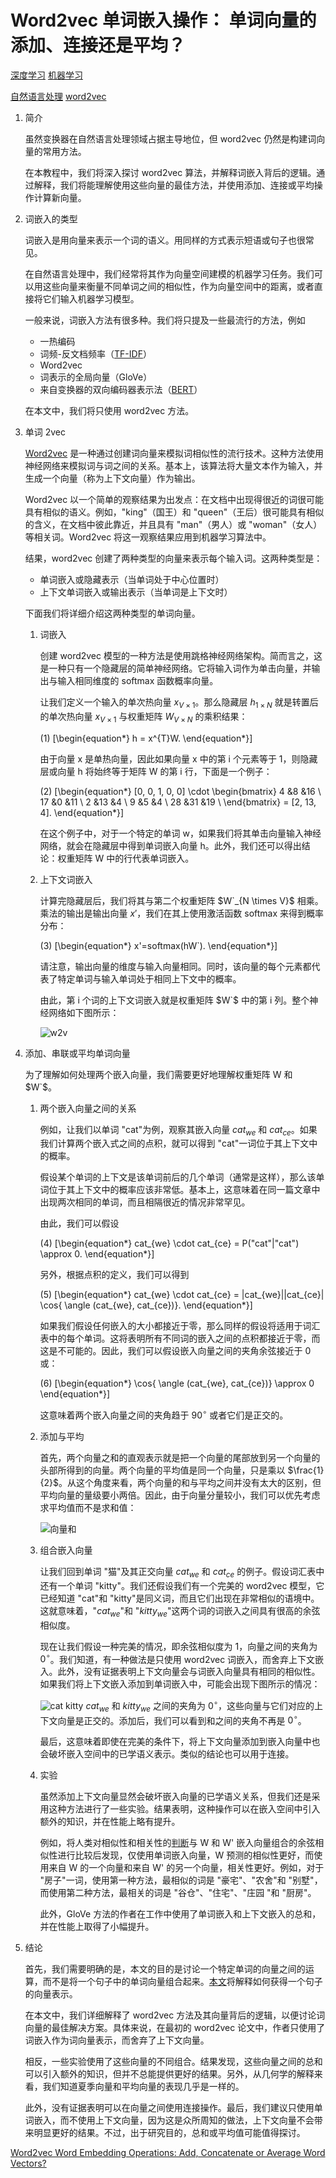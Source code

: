 # Word2vec 单词嵌入操作： 单词向量的添加、连接还是平均？

[深度学习](https://www.baeldung.com/cs/category/ai/deep-learning) [机器学习](https://www.baeldung.com/cs/category/ai/ml)

[自然语言处理](https://www.baeldung.com/cs/tag/nlp) [word2vec](https://www.baeldung.com/cs/tag/word2vec)

1. 简介

    虽然变换器在自然语言处理领域占据主导地位，但 word2vec 仍然是构建词向量的常用方法。

    在本教程中，我们将深入探讨 word2vec 算法，并解释词嵌入背后的逻辑。通过解释，我们将能理解使用这些向量的最佳方法，并使用添加、连接或平均操作计算新向量。

2. 词嵌入的类型

    词嵌入是用向量来表示一个词的语义。用同样的方式表示短语或句子也很常见。

    在自然语言处理中，我们经常将其作为向量空间建模的机器学习任务。我们可以用这些向量来衡量不同单词之间的相似性，作为向量空间中的距离，或者直接将它们输入机器学习模型。

    一般来说，词嵌入方法有很多种。我们将只提及一些最流行的方法，例如

    - 一热编码
    - 词频-反文档频率（[TF-IDF](https://www.baeldung.com/cs/text-sequence-to-vector#4-tf-idf-score-strategy)）
    - Word2vec
    - 词表示的全局向量（GloVe）
    - 来自变换器的双向编码器表示法（[BERT](https://www.baeldung.com/cs/transformer-text-embeddings#bert)）

    在本文中，我们将只使用 word2vec 方法。

3. 单词 2vec

    [Word2vec](https://www.baeldung.com/cs/word-embeddings-cbow-vs-skip-gram) 是一种通过创建词向量来模拟词相似性的流行技术。这种方法使用神经网络来模拟词与词之间的关系。基本上，该算法将大量文本作为输入，并生成一个向量（称为上下文向量）作为输出。

    Word2vec 以一个简单的观察结果为出发点：在文档中出现得很近的词很可能具有相似的语义。例如，"king"（国王）和 "queen"（王后）很可能具有相似的含义，在文档中彼此靠近，并且具有 "man"（男人）或 "woman"（女人）等相关词。Word2vec 将这一观察结果应用到机器学习算法中。

    结果，word2vec 创建了两种类型的向量来表示每个输入词。这两种类型是：

    - 单词嵌入或隐藏表示（当单词处于中心位置时）
    - 上下文单词嵌入或输出表示（当单词是上下文时）

    下面我们将详细介绍这两种类型的单词向量。

    1. 词嵌入

        创建 word2vec 模型的一种方法是使用跳格神经网络架构。简而言之，这是一种只有一个隐藏层的简单神经网络。它将输入词作为单击向量，并输出与输入相同维度的 softmax 函数概率向量。

        让我们定义一个输入的单次热向量 $x_{V \times 1}$。那么隐藏层 $h_{1 \times N}$ 就是转置后的单次热向量 $x_{V \times 1}$ 与权重矩阵 $W_{V \times N}$ 的乘积结果：

        (1) \[\begin{equation*} h = x^{T}W. \end{equation*}\]

        由于向量 x 是单热向量，因此如果向量 x 中的第 i 个元素等于 1，则隐藏层或向量 h 将始终等于矩阵 W 的第 i 行，下面是一个例子：

        (2) \[\begin{equation*} [0, 0, 1, 0, 0] \cdot \begin{bmatrix} 4 &8 &16 \\ 17 &0 &11 \\ 2 &13 &4 \\ 9 &5 &4 \\ 28 &31 &19 \\ \end{bmatrix} = [2, 13, 4]. \end{equation*}\]

        在这个例子中，对于一个特定的单词 w，如果我们将其单击向量输入神经网络，就会在隐藏层中得到单词嵌入向量 h。此外，我们还可以得出结论：权重矩阵 W 中的行代表单词嵌入。

    2. 上下文词嵌入

        计算完隐藏层后，我们将其与第二个权重矩阵 $W`_{N \times V}$ 相乘。乘法的输出是输出向量 $x'$，我们在其上使用激活函数 softmax 来得到概率分布：

        (3) \[\begin{equation*} x'=softmax(hW`). \end{equation*}\]

        请注意，输出向量的维度与输入向量相同。同时，该向量的每个元素都代表了特定单词与输入单词处于相同上下文中的概率。

        由此，第 i 个词的上下文词嵌入就是权重矩阵 $W`$ 中的第 i 列。整个神经网络如下图所示：

        ![w2v](pic/w2v.webp)

4. 添加、串联或平均单词向量

    为了理解如何处理两个嵌入向量，我们需要更好地理解权重矩阵 W 和 $W`$。

    1. 两个嵌入向量之间的关系

        例如，让我们以单词 "cat"为例，观察其嵌入向量 $cat_{we}$ 和 $cat_{ce}$。如果我们计算两个嵌入式之间的点积，就可以得到 "cat"一词位于其上下文中的概率。

        假设某个单词的上下文是该单词前后的几个单词（通常是这样），那么该单词位于其上下文中的概率应该非常低。基本上，这意味着在同一篇文章中出现两次相同的单词，而且相隔很近的情况非常罕见。

        由此，我们可以假设

        (4) \[\begin{equation*} cat_{we} \cdot cat_{ce} = P("cat"|"cat") \approx 0. \end{equation*}\]

        另外，根据点积的定义，我们可以得到

        (5) \[\begin{equation*} cat_{we} \cdot cat_{ce} = |cat_{we}||cat_{ce}| \cos{ \angle (cat_{we}, cat_{ce})}. \end{equation*}\]

        如果我们假设任何嵌入的大小都接近于零，那么同样的假设将适用于词汇表中的每个单词。这将表明所有不同词的嵌入之间的点积都接近于零，而这是不可能的。因此，我们可以假设嵌入向量之间的夹角余弦接近于 0 或：

        (6) \[\begin{equation*} \cos{ \angle (cat_{we}, cat_{ce})} \approx 0 \end{equation*}\]

        这意味着两个嵌入向量之间的夹角趋于 $90^{\circ}$ 或者它们是正交的。

    2. 添加与平均

        首先，两个向量之和的直观表示就是把一个向量的尾部放到另一个向量的头部所得到的向量。两个向量的平均值是同一个向量，只是乘以 $\frac{1}{2}$。从这个角度来看，两个向量的和与平均之间并没有太大的区别，但平均向量的量级要小两倍。因此，由于向量分量较小，我们可以优先考虑求平均值而不是求和值：

        ![向量和](pic/vec_sum.webp)

    3. 组合嵌入向量

        让我们回到单词 "猫"及其正交向量 $cat_{we}$ 和 $cat_{ce}$ 的例子。假设词汇表中还有一个单词 "kitty"。我们还假设我们有一个完美的 word2vec 模型，它已经知道 "cat"和 "kitty"是同义词，而且它们出现在非常相似的语境中。这就意味着，"$cat_{we}$"和 "$kitty_{we}$"这两个词的词嵌入之间具有很高的余弦相似度。

        现在让我们假设一种完美的情况，即余弦相似度为 1，向量之间的夹角为 $0^{\circ}$。我们知道，有一种做法是只使用 word2vec 词嵌入，而舍弃上下文嵌入。此外，没有证据表明上下文向量会与词嵌入向量具有相同的相似性。如果我们将上下文嵌入添加到单词嵌入中，可能会出现下图所示的情况：

        ![cat kitty](pic/cat_kitty.webp)
        $cat_{we}$ 和 $kitty_{we}$ 之间的夹角为 $0^{\circ}$，这些向量与它们对应的上下文向量是正交的。添加后，我们可以看到和之间的夹角不再是 $0^{\circ}$。

        最后，这意味着即使在完美的条件下，将上下文向量添加到嵌入向量中也会破坏嵌入空间中的已学语义表示。类似的结论也可以用于连接。

    4. 实验

        虽然添加上下文向量显然会破坏嵌入向量的已学语义关系，但我们还是采用这种方法进行了一些实验。结果表明，这种操作可以在嵌入空间中引入额外的知识，并在性能上略有提升。

        例如，将人类对相似性和相关性的[判断](https://aclanthology.org/N18-1062.pdf)与 W 和 W' 嵌入向量组合的余弦相似性进行比较后发现，仅使用单词嵌入向量，W 预测的相似性更好，而使用来自 W 的一个向量和来自 W' 的另一个向量，相关性更好。例如，对于 "房子"一词，使用第一种方法，最相似的词是 "豪宅"、"农舍"和 "别墅"，而使用第二种方法，最相关的词是 "谷仓"、"住宅"、"庄园 "和 "厨房"。

        此外，GloVe 方法的作者在工作中使用了单词嵌入和上下文嵌入的总和，并在性能上取得了小幅提升。

5. 结论

    首先，我们需要明确的是，本文的目的是讨论一个特定单词的向量之间的运算，而不是将一个句子中的单词向量组合起来。[本文](https://www.baeldung.com/cs/sentence-vectors-word2vec)将解释如何获得一个句子的向量表示。

    在本文中，我们详细解释了 word2vec 方法及其向量背后的逻辑，以便讨论词向量的最佳解决方案。具体来说，在最初的 word2vec 论文中，作者只使用了词嵌入作为词向量表示，而舍弃了上下文向量。

    相反，一些实验使用了这些向量的不同组合。结果发现，这些向量之间的总和可以引入额外的知识，但并不总能提供更好的结果。另外，从几何学的解释来看，我们知道夏季向量和平均向量的表现几乎是一样的。

    此外，没有证据表明可以在向量之间使用连接操作。最后，我们建议只使用单词嵌入，而不使用上下文向量，因为这是众所周知的做法，上下文向量不会带来明显更好的结果。不过，出于研究目的，总和或平均值可能值得探讨。

[Word2vec Word Embedding Operations: Add, Concatenate or Average Word Vectors?](https://www.baeldung.com/cs/word2vec-word-embeddings)
